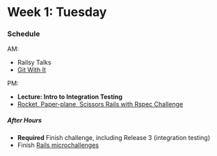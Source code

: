 # Week 1: Tuesday

### Schedule

AM:
- Railsy Talks
- [Git With It](../../../../git-with-it-challenge)

PM:
- **Lecture: Intro to Integration Testing**
- [Rocket, Paper-plane, Scissors Rails with Rspec
Challenge](../../../../rocket-paperplane-scissors-challenge) 

##### After Hours

- **Required** Finish challenge, including Release 3 (integration testing)
- Finish [Rails microchallenges](../microchallenges/rails-microchallenges.md)
